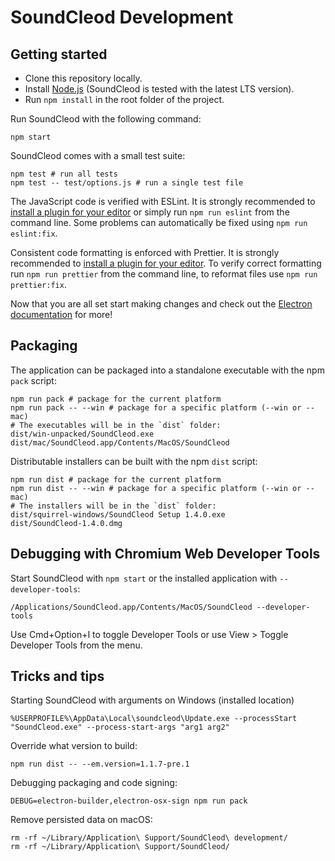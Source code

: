 # SoundCleod Development

## Getting started

- Clone this repository locally.
- Install [Node.js](https://nodejs.org/) (SoundCleod is tested with the latest LTS version).
- Run `npm install` in the root folder of the project.

Run SoundCleod with the following command:

    npm start

SoundCleod comes with a small test suite:

    npm test # run all tests
    npm test -- test/options.js # run a single test file

The JavaScript code is verified with ESLint. It is strongly recommended to [install a plugin
for your editor](https://eslint.org/docs/user-guide/integrations#editors) or simply run `npm run eslint` from the command line. Some problems can automatically be fixed using `npm run eslint:fix`.

Consistent code formatting is enforced with Prettier. It is strongly recommended to [install a plugin
for your editor](https://prettier.io/docs/en/editors.html). To verify correct formatting run `npm run prettier` from the command line, to reformat files use `npm run prettier:fix`.

Now that you are all set start making changes and check out the [Electron documentation](https://electronjs.org/docs) for more!

## Packaging

The application can be packaged into a standalone executable with the npm `pack` script:

    npm run pack # package for the current platform
    npm run pack -- --win # package for a specific platform (--win or --mac)
    # The executables will be in the `dist` folder:
    dist/win-unpacked/SoundCleod.exe
    dist/mac/SoundCleod.app/Contents/MacOS/SoundCleod

Distributable installers can be built with the npm `dist` script:

    npm run dist # package for the current platform
    npm run dist -- --win # package for a specific platform (--win or --mac)
    # The installers will be in the `dist` folder:
    dist/squirrel-windows/SoundCleod Setup 1.4.0.exe
    dist/SoundCleod-1.4.0.dmg

## Debugging with Chromium Web Developer Tools

Start SoundCleod with `npm start` or the installed application with `--developer-tools`:

    /Applications/SoundCleod.app/Contents/MacOS/SoundCleod --developer-tools

Use Cmd+Option+I to toggle Developer Tools or use View > Toggle Developer Tools from the menu.

## Tricks and tips

Starting SoundCleod with arguments on Windows (installed location)

    %USERPROFILE%\AppData\Local\soundcleod\Update.exe --processStart "SoundCleod.exe" --process-start-args "arg1 arg2"

Override what version to build:

    npm run dist -- --em.version=1.1.7-pre.1

Debugging packaging and code signing:

    DEBUG=electron-builder,electron-osx-sign npm run pack

Remove persisted data on macOS:

    rm -rf ~/Library/Application\ Support/SoundCleod\ development/
    rm -rf ~/Library/Application\ Support/SoundCleod/
